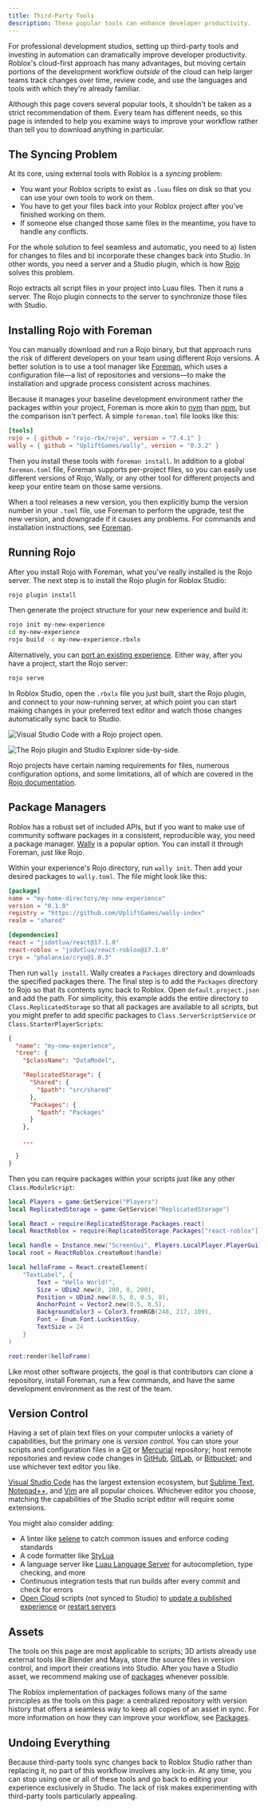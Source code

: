 ```yaml
---
title: Third-Party Tools
description: These popular tools can enhance developer productivity.
---
```


For professional development studios, setting up third-party tools and investing in automation can dramatically improve developer productivity. Roblox's cloud-first approach has many advantages, but moving certain portions of the development workflow _outside_ of the cloud can help larger teams track changes over time, review code, and use the languages and tools with which they're already familiar.

<Alert severity="info">
Although this page covers several popular tools, it shouldn't be taken as a strict recommendation of them. Every team has different needs, so this page is intended to help you examine ways to improve your workflow rather than tell you to download anything in particular.
</Alert>

## The Syncing Problem

At its core, using external tools with Roblox is a _syncing_ problem:

- You want your Roblox scripts to exist as `.luau` files on disk so that you can use your own tools to work on them.
- You have to get your files back into your Roblox project after you've finished working on them.
- If someone else changed those same files in the meantime, you have to handle any conflicts.

For the whole solution to feel seamless and automatic, you need to a) listen for changes to files and b) incorporate these changes back into Studio. In other words, you need a server and a Studio plugin, which is how [Rojo](https://rojo.space/) solves this problem.

Rojo extracts all script files in your project into Luau files. Then it runs a server. The Rojo plugin connects to the server to synchronize those files with Studio.

## Installing Rojo with Foreman

You can manually download and run a Rojo binary, but that approach runs the risk of different developers on your team using different Rojo versions. A better solution is to use a tool manager like [Foreman](https://github.com/Roblox/foreman), which uses a configuration file—a list of repositories and versions—to make the installation and upgrade process consistent across machines.

Because it manages your baseline development environment rather the packages within your project, Foreman is more akin to [nvm](https://github.com/nvm-sh/nvm) than [npm](https://www.npmjs.com/), but the comparison isn't perfect. A simple `foreman.toml` file looks like this:

```toml
[tools]
rojo = { github = "rojo-rbx/rojo", version = "7.4.1" }
wally = { github = "UpliftGames/wally", version = "0.3.2" }
```

Then you install these tools with `foreman install`. In addition to a global `foreman.toml` file, Foreman supports per-project files, so you can easily use different versions of Rojo, Wally, or any other tool for different projects and keep your entire team on those same versions.

When a tool releases a new version, you then explicitly bump the version number in your `.toml` file, use Foreman to perform the upgrade, test the new version, and downgrade if it causes any problems. For commands and installation instructions, see [Foreman](https://github.com/Roblox/foreman?tab=readme-ov-file#installation).

## Running Rojo

After you install Rojo with Foreman, what you've really installed is the Rojo server. The next step is to install the Rojo plugin for Roblox Studio:

```bash
rojo plugin install
```

Then generate the project structure for your new experience and build it:

```bash
rojo init my-new-experience
cd my-new-experience
rojo build -o my-new-experience.rbxlx
```

Alternatively, you can [port an existing experience](https://rojo.space/docs/v7/getting-started/existing-game/). Either way, after you have a project, start the Rojo server:

```bash
rojo serve
```

In Roblox Studio, open the `.rbxlx` file you just built, start the Rojo plugin, and connect to your now-running server, at which point you can start making changes in your preferred text editor and watch those changes automatically sync back to Studio.

![Visual Studio Code with a Rojo project open.](../assets/scripting/external-tools/external-tools-vscode.png)

![The Rojo plugin and Studio Explorer side-by-side.](../assets/scripting/external-tools/external-tools-rojo-plugin.png)

Rojo projects have certain naming requirements for files, numerous configuration options, and some limitations, all of which are covered in the [Rojo documentation](https://rojo.space/docs/v7/).

## Package Managers

Roblox has a robust set of included APIs, but if you want to make use of community software packages in a consistent, reproducible way, you need a package manager. [Wally](https://wally.run/) is a popular option. You can install it through Foreman, just like Rojo.

Within your experience's Rojo directory, run `wally init`. Then add your desired packages to `wally.toml`. The file might look like this:

```toml
[package]
name = "my-home-directory/my-new-experience"
version = "0.1.0"
registry = "https://github.com/UpliftGames/wally-index"
realm = "shared"

[dependencies]
react = "jsdotlua/react@17.1.0"
react-roblox = "jsdotlua/react-roblox@17.1.0"
cryo = "phalanxia/cryo@1.0.3"
```

Then run `wally install`. Wally creates a `Packages` directory and downloads the specified packages there. The final step is to add the `Packages` directory to Rojo so that its contents sync back to Roblox. Open `default.project.json` and add the path. For simplicity, this example adds the entire directory to `Class.ReplicatedStorage` so that all packages are available to all scripts, but you might prefer to add specific packages to `Class.ServerScriptService` or `Class.StarterPlayerScripts`:

```json
{
  "name": "my-new-experience",
  "tree": {
    "$className": "DataModel",

    "ReplicatedStorage": {
      "Shared": {
        "$path": "src/shared"
      },
      "Packages": {
        "$path": "Packages"
      }
    },

    ...

  }
}
```

Then you can require packages within your scripts just like any other `Class.ModuleScript`:

```lua
local Players = game:GetService("Players")
local ReplicatedStorage = game:GetService("ReplicatedStorage")

local React = require(ReplicatedStorage.Packages.react)
local ReactRoblox = require(ReplicatedStorage.Packages["react-roblox"])

local handle = Instance.new("ScreenGui", Players.LocalPlayer.PlayerGui)
local root = ReactRoblox.createRoot(handle)

local helloFrame = React.createElement(
    "TextLabel", {
        Text = "Hello World!",
        Size = UDim2.new(0, 200, 0, 200),
        Position = UDim2.new(0.5, 0, 0.5, 0),
        AnchorPoint = Vector2.new(0.5, 0.5),
        BackgroundColor3 = Color3.fromRGB(248, 217, 109),
        Font = Enum.Font.LuckiestGuy,
        TextSize = 24
    }
)

root:render(helloFrame)
```

Like most other software projects, the goal is that contributors can clone a repository, install Foreman, run a few commands, and have the same development environment as the rest of the team.

## Version Control

Having a set of plain text files on your computer unlocks a variety of capabilities, but the primary one is _version control_. You can store your scripts and configuration files in a [Git](https://git-scm.com/) or [Mercurial](https://www.mercurial-scm.org/) repository; host remote repositories and review code changes in [GitHub](https://github.com), [GitLab](https://gitlab.com), or [Bitbucket](https://bitbucket.org); and use whichever text editor you like.

[Visual Studio Code](https://code.visualstudio.com) has the largest extension ecosystem, but [Sublime Text](https://www.sublimetext.com), [Notepad++](https://notepad-plus-plus.org), and [Vim](https://www.vim.org) are all popular choices. Whichever editor you choose, matching the capabilities of the Studio script editor will require some extensions.

You might also consider adding:

- A linter like [selene](https://github.com/Kampfkarren/selene) to catch common issues and enforce coding standards
- A code formatter like [StyLua](https://github.com/JohnnyMorganz/StyLua)
- A language server like [Luau Language Server](https://github.com/JohnnyMorganz/luau-lsp) for autocompletion, type checking, and more
- Continuous integration tests that run builds after every commit and check for errors
- [Open Cloud](https://create.roblox.com/docs/cloud/open-cloud) scripts (not synced to Studio) to [update a published experience](https://create.roblox.com/docs/cloud/reference/Universe#Update-Universe) or [restart servers](https://create.roblox.com/docs/cloud/reference/Universe#Restart-Universe-Servers)

## Assets

The tools on this page are most applicable to scripts; 3D artists already use external tools like Blender and Maya, store the source files in version control, and import their creations into Studio. After you have a Studio asset, we recommend making use of [packages](../projects/assets/packages.md) whenever possible.

The Roblox implementation of packages follows many of the same principles as the tools on this page: a centralized repository with version history that offers a seamless way to keep all copies of an asset in sync. For more information on how they can improve your workflow, see [Packages](../projects/assets/packages.md).

## Undoing Everything

Because third-party tools sync changes back to Roblox Studio rather than replacing it, no part of this workflow involves any lock-in. At any time, you can stop using one or all of these tools and go back to editing your experience exclusively in Studio. The lack of risk makes experimenting with third-party tools particularly appealing.
